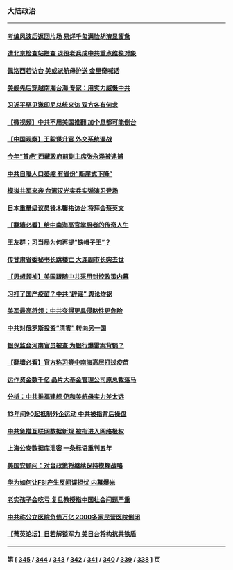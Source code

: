 ### 大陆政治
---
#### [考编风波后返回片场 易烊千玺满脸胡渣显疲惫](../../pages/ncid277/n13788895.md) 
#### [遭北京检查站拦查 退役老兵成中共重点维稳对象](../../pages/ncid277/n13788855.md) 
#### [佩洛西若访台 美或派航母护送 金里奇喊话](../../pages/ncid277/n13788861.md) 
#### [美舰先后穿越南海台海 专家：用实力威慑中共](../../pages/ncid277/n13788800.md) 
#### [习近平罕见邀印尼总统来访 双方各有何求](../../pages/ncid277/n13788818.md) 
#### [【微视频】中共不用美国推翻 加个息都可能倒台](../../pages/ncid277/n13788822.md) 
#### [【中国观察】王毅谋升官 外交系统混战](../../pages/ncid277/n13788737.md) 
#### [今年“首虎”西藏政府前副主席张永泽被逮捕](../../pages/ncid277/n13788610.md) 
#### [中共自曝人口萎缩 有省份“断崖式下降”](../../pages/ncid277/n13788597.md) 
#### [模拟共军来袭 台湾汉光实兵实弹演习登场](../../pages/ncid277/n13788316.md) 
#### [日本重量级议员铃木馨祐访台 将拜会蔡英文](../../pages/ncid277/n13788531.md) 
#### [【翻墙必看】给中南海高官掌厨者的传奇人生](../../pages/ncid277/n13788328.md) 
#### [王友群：习当局为何再提“铁帽子王”？](../../pages/ncid277/n13788244.md) 
#### [传甘肃省委秘书长跳楼亡 大连副市长突去世](../../pages/ncid277/n13788331.md) 
#### [【思想领袖】美国跟随中共采用封控政策内幕](../../pages/ncid277/n13773433.md) 
#### [习打了国产疫苗？中共“辟谣” 舆论炸锅](../../pages/ncid277/n13788211.md) 
#### [美军最高将领：中共变得更具侵略性更危险](../../pages/ncid277/n13788128.md) 
#### [中共对俄罗斯投资“清零” 转向另一国](../../pages/ncid277/n13788094.md) 
#### [银保监会河南官员被查 为银行爆雷案背锅？](../../pages/ncid277/n13788007.md) 
#### [【翻墙必看】官方称习等中南海高层打过疫苗](../../pages/ncid277/n13787937.md) 
#### [运作资金数千亿 晶片大基金管理公司原总裁落马](../../pages/ncid277/n13787974.md) 
#### [分析：中共推福建舰 仍和美航母实力差太远](../../pages/ncid277/n13784118.md) 
#### [13年间90起抵制外企运动 中共被指背后操盘](../../pages/ncid277/n13787942.md) 
#### [中共急推互联网数据新规 被指进入网络极权](../../pages/ncid277/n13787870.md) 
#### [上海公安数据库泄密 一条标语重判五年](../../pages/ncid277/n13787387.md) 
#### [美国安顾问：对台政策将继续保持模糊战略](../../pages/ncid277/n13787883.md) 
#### [华为如何让FBI产生反间谍担忧 内幕爆光](../../pages/ncid277/n13787864.md) 
#### [老实孩子会吃亏 复旦教授指中国社会问题严重](../../pages/ncid277/n13787879.md) 
#### [中共称公立医院负债万亿 2000多家民营医院倒闭](../../pages/ncid277/n13787863.md) 
#### [【菁英论坛】日若解锁军力 美日台将构抗共铁盾](../../pages/ncid277/n13787855.md) 

---
#### 第 [ [345](./345.md) / [344](./344.md) / [343](./343.md) / [342](./342.md) / [341](./341.md) / [340](./340.md) / [339](./339.md) / [338](./338.md) ] 页
